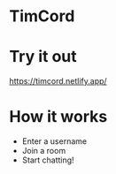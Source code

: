 # TimCord
# Try it out
 https://timcord.netlify.app/
# How it works
  - Enter a username
  - Join a room
  - Start chatting!
  
